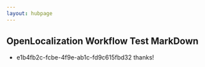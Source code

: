 ```yaml
---
layout: hubpage
---
```

## OpenLocalization Workflow Test MarkDown
* e1b4fb2c-fcbe-4f9e-ab1c-fd9c615fbd32 
thanks!